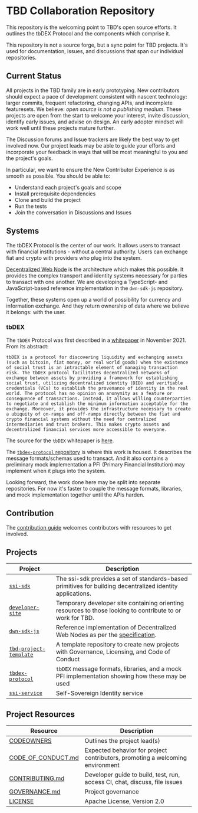 # TBD Collaboration Repository

This repository is the welcoming point to TBD's open source efforts. It outlines 
the tbDEX Protocol and the components which comprise it. 

This repository is not a source forge, but a sync point for TBD projects. It's
used for documentation, issues, and discussions that span our individual repositories.

## Current Status

All projects in the TBD family are in early prototyping. New contributors should 
expect a pace of development consistent with nascent technology: larger commits, 
frequent refactoring, changing APIs, and incomplete featuresets. We believe: _open source
is not a publishing medium_. These projects are open from the start to welcome your
interest, invite discussion, identify early issues, and advise on design. An early
adopter mindset will work well until these projects mature further.

The Discussion forums and Issue trackers are likely the best way to get involved now. Our
project leads may be able to guide your efforts and incorporate your feedback in ways that
will be most meaningful to you and the project's goals.

In particular, we want to ensure the New Contributor Experience is as smooth as possible.
You should be able to:

* Understand each project's goals and scope
* Install prerequisite dependencies
* Clone and build the project
* Run the tests
* Join the conversation in Discussions and Issues

## Systems

The tbDEX Protocol is the center of our work. It allows users to transact
with financial institutions - without a central authority. Users can 
exchange fiat and crypto with providers who plug into the system. 

[Decentralized Web Node](https://identity.foundation/decentralized-web-node/spec/) is 
the architecture which makes this possible. It provides
the complex transport and identity systems necessary for parties to transact with one
another. We are developing a TypeScript- and JavaScript-based reference 
implementation in the `dwn-sdk-js` repository.

Together, these systems open up a world of possibility for currency and information
exchange. And they return ownership of data where we believe it belongs:
with the user.

### tbDEX

The `tbDEX` Protocol was first described in a [whitepaper](https://tbdex.io/whitepaper.pdf)
in November 2021. From its abstract:

```
tbDEX is a protocol for discovering liquidity and exchanging assets (such as bitcoin, fiat money, or real world goods) when the existence of social trust is an intractable element of managing transaction risk. The tbDEX protocol facilitates decentralized networks of exchange between assets by providing a framework for establishing social trust, utilizing decentralized identity (DID) and verifiable credentials (VCs) to establish the provenance of identity in the real world. The protocol has no opinion on anonymity as a feature or consequence of transactions. Instead, it allows willing counterparties to negotiate and establish the minimum information acceptable for the exchange. Moreover, it provides the infrastructure necessary to create a ubiquity of on-ramps and off-ramps directly between the fiat and crypto financial systems without the need for centralized intermediaries and trust brokers. This makes crypto assets and decentralized financial services more accessible to everyone.
```

The source for the `tbDEX` whitepaper is [here](https://github.com/TBD54566975/tbdex-whitepaper).

The [`tbdex-protocol` repository](https://github.com/TBD54566975/tbdex-protocol) is where
this work is housed. It describes the message formats/schemas used to transact. And it also
contains a preliminary mock implementation a PFI (Primary Financial Institution) may 
implement when it plugs into the system.

Looking forward, the work done here may be split into separate repositories. For now it's 
faster to couple the message formats, libraries, and mock implementation together until
the APIs harden.

## Contribution

The [contribution guide](./CONTRIBUTING.md) welcomes contributors with resources to get involved.

## Projects

| Project                                                  | Description                                                                    |
| -------------------------------------------------------- | ------------------------------------------------------------------------------ |
| [`ssi-sdk`](https://github.com/TBD54566975/ssi-sdk)     | The ssi-sdk provides a set of standards-based primitives for building decentralized identity applications. |
| [`developer-site`](https://github.com/TBD54566975/developer-site)     | Temporary developer site containing orienting resources to those looking to contribute to or work for TBD. |
| [`dwn-sdk-js`](https://github.com/TBD54566975/dwn-sdk-js)     | Reference implementation of Decentralized Web Nodes as per the [specification](https://identity.foundation/decentralized-web-node/spec/). |
| [`tbd-project-template`](https://github.com/TBD54566975/tbd-project-template)     | A template repository to create new projects with Governance, Licensing, and Code of Conduct |
| [`tbdex-protocol`](https://github.com/TBD54566975/tbdex-protocol)     | `tbDEX` message formats, libraries, and a mock PFI implementation showing how these may be used |
| [`ssi-service`](https://github.com/TBD54566975/ssi-service)     | Self-Sovereign Identity service |

## Project Resources

| Resource                                   | Description                                                                    |
| ------------------------------------------ | ------------------------------------------------------------------------------ |
| [CODEOWNERS](./CODEOWNERS)                 | Outlines the project lead(s)                                                   |
| [CODE_OF_CONDUCT.md](./CODE_OF_CONDUCT.md) | Expected behavior for project contributors, promoting a welcoming environment |
| [CONTRIBUTING.md](./CONTRIBUTING.md)       | Developer guide to build, test, run, access CI, chat, discuss, file issues     |
| [GOVERNANCE.md](./GOVERNANCE.md)           | Project governance                                                             |
| [LICENSE](./LICENSE)                       | Apache License, Version 2.0                                                    |
